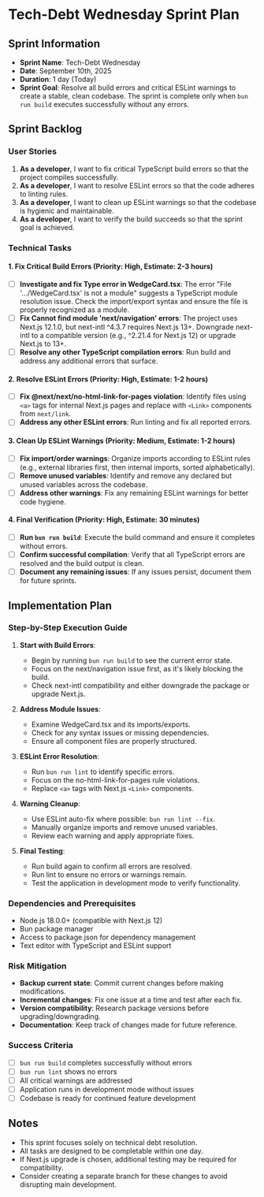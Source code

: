    # Tech-Debt Wednesday Sprint Plan

   ## Sprint Information
   - **Sprint Name**: Tech-Debt Wednesday
   - **Date**: September 10th, 2025
   - **Duration**: 1 day (Today)
   - **Sprint Goal**: Resolve all build errors and critical ESLint warnings to create a stable, clean codebase. The sprint is complete only when `bun run build` executes successfully without any errors.

   ## Sprint Backlog

   ### User Stories

   1. **As a developer**, I want to fix critical TypeScript build errors so that the project compiles successfully.
   2. **As a developer**, I want to resolve ESLint errors so that the code adheres to linting rules.
   3. **As a developer**, I want to clean up ESLint warnings so that the codebase is hygienic and maintainable.
   4. **As a developer**, I want to verify the build succeeds so that the sprint goal is achieved.

   ### Technical Tasks

   #### 1. Fix Critical Build Errors (Priority: High, Estimate: 2-3 hours)
   - [ ] **Investigate and fix Type error in WedgeCard.tsx**: The error "File '.../WedgeCard.tsx' is not a module" suggests a TypeScript module resolution issue. Check the import/export syntax and ensure the file is properly recognized as a module.
   - [ ] **Fix Cannot find module 'next/navigation' errors**: The project uses Next.js 12.1.0, but next-intl ^4.3.7 requires Next.js 13+. Downgrade next-intl to a compatible version (e.g., ^2.21.4 for Next.js 12) or upgrade Next.js to 13+.
   - [ ] **Resolve any other TypeScript compilation errors**: Run build and address any additional errors that surface.

   #### 2. Resolve ESLint Errors (Priority: High, Estimate: 1-2 hours)
   - [ ] **Fix @next/next/no-html-link-for-pages violation**: Identify files using `<a>` tags for internal Next.js pages and replace with `<Link>` components from `next/link`.
   - [ ] **Address any other ESLint errors**: Run linting and fix all reported errors.

   #### 3. Clean Up ESLint Warnings (Priority: Medium, Estimate: 1-2 hours)
   - [ ] **Fix import/order warnings**: Organize imports according to ESLint rules (e.g., external libraries first, then internal imports, sorted alphabetically).
   - [ ] **Remove unused variables**: Identify and remove any declared but unused variables across the codebase.
   - [ ] **Address other warnings**: Fix any remaining ESLint warnings for better code hygiene.

   #### 4. Final Verification (Priority: High, Estimate: 30 minutes)
   - [ ] **Run `bun run build`**: Execute the build command and ensure it completes without errors.
   - [ ] **Confirm successful compilation**: Verify that all TypeScript errors are resolved and the build output is clean.
   - [ ] **Document any remaining issues**: If any issues persist, document them for future sprints.

   ## Implementation Plan

   ### Step-by-Step Execution Guide

   1. **Start with Build Errors**:
      - Begin by running `bun run build` to see the current error state.
      - Focus on the next/navigation issue first, as it's likely blocking the build.
      - Check next-intl compatibility and either downgrade the package or upgrade Next.js.

   2. **Address Module Issues**:
      - Examine WedgeCard.tsx and its imports/exports.
      - Check for any syntax issues or missing dependencies.
      - Ensure all component files are properly structured.

   3. **ESLint Error Resolution**:
      - Run `bun run lint` to identify specific errors.
      - Focus on the no-html-link-for-pages rule violations.
      - Replace `<a>` tags with Next.js `<Link>` components.

   4. **Warning Cleanup**:
      - Use ESLint auto-fix where possible: `bun run lint --fix`.
      - Manually organize imports and remove unused variables.
      - Review each warning and apply appropriate fixes.

   5. **Final Testing**:
      - Run build again to confirm all errors are resolved.
      - Run lint to ensure no errors or warnings remain.
      - Test the application in development mode to verify functionality.

   ### Dependencies and Prerequisites
   - Node.js 18.0.0+ (compatible with Next.js 12)
   - Bun package manager
   - Access to package.json for dependency management
   - Text editor with TypeScript and ESLint support

   ### Risk Mitigation
   - **Backup current state**: Commit current changes before making modifications.
   - **Incremental changes**: Fix one issue at a time and test after each fix.
   - **Version compatibility**: Research package versions before upgrading/downgrading.
   - **Documentation**: Keep track of changes made for future reference.

   ### Success Criteria
   - [ ] `bun run build` completes successfully without errors
   - [ ] `bun run lint` shows no errors
   - [ ] All critical warnings are addressed
   - [ ] Application runs in development mode without issues
   - [ ] Codebase is ready for continued feature development

   ## Notes
   - This sprint focuses solely on technical debt resolution.
   - All tasks are designed to be completable within one day.
   - If Next.js upgrade is chosen, additional testing may be required for compatibility.
   - Consider creating a separate branch for these changes to avoid disrupting main development.